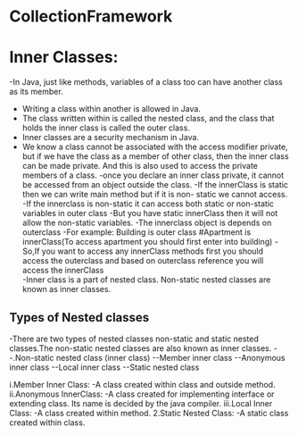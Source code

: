 # CollectionFramework

# Inner Classes:
-In Java, just like methods, variables of a class too can have another class as its member. 
- Writing a class within another is allowed in Java. 
- The class written within is called the nested class, and the class that holds the inner class is called the outer class.
- Inner classes are a security mechanism in Java.
- We know a class cannot be associated with the access modifier private, but if we have the class as a member of other class, then the inner class can be made private.
 And this is also used to access the private members of a class.
-once you declare an inner class private, it cannot be accessed from an object outside the class.
-If the innerClass is static then we can write main method but if it is non- static we cannot access.
-If the innerclass is non-static it can access both static or non-static variables in outer class
-But you have static innerClass then it will not allow the non-static variables.
-The innerclass object is depends on outerclass
-For example: Building is outer class
		#Apartment is innerClass(To access apartment you should first enter into building)
-So,If you want to access any innerClass methods first you should access the outerclass and based on outerclass reference you will access the innerClass  
-Inner class is a part of nested class. Non-static nested classes are known as inner classes.
## Types of Nested classes
-There are two types of nested classes non-static and static nested classes.The non-static nested classes are also known as inner classes.
--.Non-static nested class (inner class)
--Member inner class
--Anonymous inner class
--Local inner class
--Static nested class

i.Member Inner Class:
-A class created within class and outside method.
ii.Anonymous InnerClass:
-A class created for implementing interface or extending class. Its name is decided by the java compiler.
iii.Local Inner Class:
-A class created within method.
2.Static Nested Class:
-A static class created within class.
